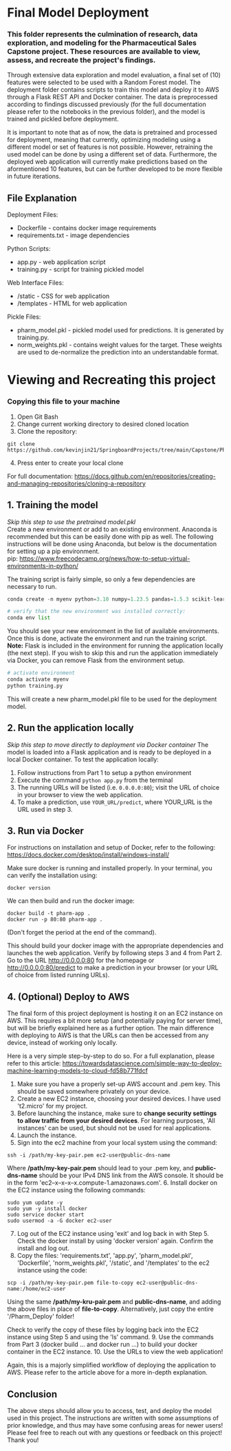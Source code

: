 # Final Model Deployment
### This folder represents the culmination of research, data exploration, and modeling for the Pharmaceutical Sales Capstone project. These resources are available to view, assess, and recreate the project's findings.

Through extensive data exploration and model evaluation, a final set of (10) features were selected to be used with a Random Forest model. The deployment folder contains scripts to train this model and deploy it to AWS through a Flask REST API and Docker container. The data is preprocessed according to findings discussed previously (for the full documentation please refer to the notebooks in the previous folder), and the model is trained and pickled before deployment.

It is important to note that as of now, the data is pretrained and processed for deployment, meaning that currently, optimizing modeling using a different model or set of features is not possible. However, retraining the used model can be done by using a different set of data. Furthermore, the deployed web application will currently make predictions based on the aformentioned 10 features, but can be further developed to be more flexible in future iterations.

## File Explanation
Deployment Files:
* Dockerfile - contains docker image requirements
* requirements.txt - image dependencies

Python Scripts:
* app.py - web application script
* training.py - script for training pickled model

Web Interface Files:
* /static - CSS for web application
* /templates - HTML for web application

Pickle Files:
* pharm_model.pkl - pickled model used for predictions. It is generated by training.py.
* norm_weights.pkl - contains weight values for the target. These weights are used to de-normalize the prediction into an understandable format.

# Viewing and Recreating this project
### Copying this file to your machine
1. Open Git Bash
2. Change current working directory to desired cloned location
3. Clone the repository:
```
git clone https://github.com/kevinjin21/SpringboardProjects/tree/main/Capstone/Pharm_Deploy
```
4. Press enter to create your local clone

For full documentation: https://docs.github.com/en/repositories/creating-and-managing-repositories/cloning-a-repository

## 1. Training the model
_Skip this step to use the pretrained model.pkl_
<br>Create a new environment or add to an existing environment. Anaconda is recommended but this can be easily done with pip as well. The following instructions will be done using Anaconda, but below is the documentation for setting up a pip environment.
<br> pip: https://www.freecodecamp.org/news/how-to-setup-virtual-environments-in-python/ 

The training script is fairly simple, so only a few dependencies are necessary to run.

```python
conda create -n myenv python=3.10 numpy=1.23.5 pandas=1.5.3 scikit-learn=1.2.1 Flask=2.2.2

# verify that the new environment was installed correctly:
conda env list
```

You should see your new environment in the list of available environments. Once this is done, activate the environment and run the training script. **Note:** Flask is included in the environment for running the application locally (the next step). If you wish to skip this and run the application immediately via Docker, you can remove Flask from the environment setup.

```python
# activate environment
conda activate myenv
python training.py
```

This will create a new pharm_model.pkl file to be used for the deployment model.

## 2. Run the application locally
_Skip this step to move directly to deployment via Docker container_
The model is loaded into a Flask application and is ready to be deployed in a local Docker container. To test the application locally:

1. Follow instructions from Part 1 to setup a python environment
2. Execute the command ```python app.py``` from the terminal
3. The running URLs will be listed (i.e. ```0.0.0.0:80```); visit the URL of choice in your browser to view the web application.
4. To make a prediction, use ```YOUR_URL/predict```, where YOUR_URL is the URL used in step 3.

## 3. Run via Docker 
For instructions on installation and setup of Docker, refer to the following: https://docs.docker.com/desktop/install/windows-install/

Make sure docker is running and installed properly. In your terminal, you can verify the installation using: 
```
docker version
```

We can then build and run the docker image:
```
docker build -t pharm-app .
docker run -p 80:80 pharm-app .
```
(Don't forget the period at the end of the command).

This should build your docker image with the appropriate dependencies and launches the web application. Verify by following steps 3 and 4 from Part 2. Go to the URL http://0.0.0.0:80 for the homepage or http://0.0.0.0:80/predict to make a prediction in your browser (or your URL of choice from listed running URLs).

## 4. (Optional) Deploy to AWS
The final form of this project deployment is hosting it on an EC2 instance on AWS. This requires a bit more setup (and potentially paying for server time), but will be briefly explained here as a further option. The main difference with deploying to AWS is that the URLs can then be accessed from any device, instead of working only locally.

Here is a very simple step-by-step to do so. For a full explanation, please refer to this article: https://towardsdatascience.com/simple-way-to-deploy-machine-learning-models-to-cloud-fd58b771fdcf

1. Make sure you have a properly set-up AWS account and .pem key. This should be saved somewhere privately on your device.
2. Create a new EC2 instance, choosing your desired devices. I have used 't2.micro' for my project. 
3. Before launching the instance, make sure to **change security settings to allow traffic from your desired devices**. For learning purposes, 'All instances' can be used, but should not be used for real applications.
4. Launch the instance. 
5. Sign into the ec2 machine from your local system using the command: 
```
ssh -i /path/my-key-pair.pem ec2-user@public-dns-name
```
Where __/path/my-key-pair.pem__ should lead to your .pem key, and __public-dns-name__ should be your IPv4 DNS link from the AWS console. It should be in the form 'ec2–x–x–x–x.compute-1.amazonaws.com'.
6. Install docker on the EC2 instance using the following commands:
```
sudo yum update -y
sudo yum -y install docker
sudo service docker start
sudo usermod -a -G docker ec2-user
```
7. Log out of the EC2 instance using 'exit' and log back in with Step 5. Check the docker install by using 'docker version' again. Confirm the install and log out.
8. Copy the files: 'requirements.txt', 'app.py', 'pharm_model.pkl', 'Dockerfile', 'norm_weights.pkl', '/static', and '/templates' to the ec2 instance using the code:
```
scp -i /path/my-key-pair.pem file-to-copy ec2-user@public-dns-name:/home/ec2-user
```
Using the same __/path/my-kru-pair.pem__ and __public-dns-name__, and adding the above files in place of __file-to-copy__. Alternatively, just copy the entire '/Pharm_Deploy' folder!

Check to verify the copy of these files by logging back into the EC2 instance using Step 5 and using the 'ls' command.
9. Use the commands from Part 3 (docker build ... and docker run ...) to build your docker container in the EC2 instance.
10. Use the URLs to view the web application!

Again, this is a majorly simplified workflow of deploying the application to AWS. Please refer to the article above for a more in-depth explanation.

## Conclusion
The above steps should allow you to access, test, and deploy the model used in this project. The instructions are written with some assumptions of prior knowledge, and thus may have some confusing areas for newer users! Please feel free to reach out with any questions or feedback on this project! Thank you!